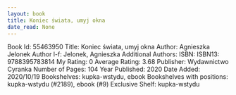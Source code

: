 ```yaml
---
layout: book
title: Koniec świata, umyj okna
date_read: None
---
```


Book Id: 55463950
Title: Koniec świata, umyj okna
Author: Agnieszka Jelonek
Author l-f: Jelonek, Agnieszka
Additional Authors: 
ISBN: 
ISBN13: 9788395783814
My Rating: 0
Average Rating: 3.68
Publisher: Wydawnictwo Cyranka
Number of Pages: 104
Year Published: 2020
Date Added: 2020/10/19
Bookshelves: kupka-wstydu, ebook
Bookshelves with positions: kupka-wstydu (#2189), ebook (#9)
Exclusive Shelf: kupka-wstydu

